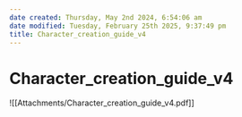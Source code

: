 ```yaml
---
date created: Thursday, May 2nd 2024, 6:54:06 am
date modified: Tuesday, February 25th 2025, 9:37:49 pm
title: Character_creation_guide_v4
---
```


# Character_creation_guide_v4

![[Attachments/Character_creation_guide_v4.pdf]]
